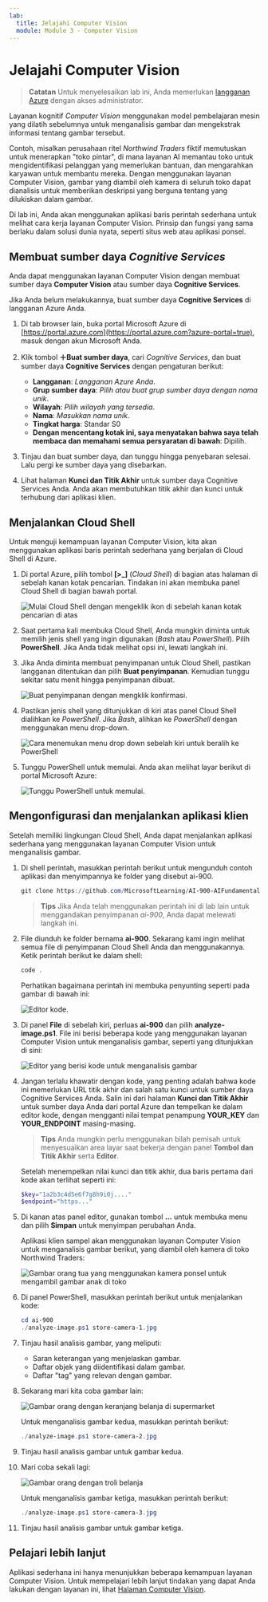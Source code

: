 ```yaml
---
lab:
  title: Jelajahi Computer Vision
  module: Module 3 - Computer Vision
---
```


# <a name="explore-computer-vision"></a>Jelajahi Computer Vision

> **Catatan** Untuk menyelesaikan lab ini, Anda memerlukan [langganan Azure](https://azure.microsoft.com/free?azure-portal=true) dengan akses administrator.

Layanan kognitif *Computer Vision* menggunakan model pembelajaran mesin yang dilatih sebelumnya untuk menganalisis gambar dan mengekstrak informasi tentang gambar tersebut.

Contoh, misalkan perusahaan ritel *Northwind Traders* fiktif memutuskan untuk menerapkan "toko pintar", di mana layanan AI memantau toko untuk mengidentifikasi pelanggan yang memerlukan bantuan, dan mengarahkan karyawan untuk membantu mereka. Dengan menggunakan layanan Computer Vision, gambar yang diambil oleh kamera di seluruh toko dapat dianalisis untuk memberikan deskripsi yang berguna tentang yang dilukiskan dalam gambar.

Di lab ini, Anda akan menggunakan aplikasi baris perintah sederhana untuk melihat cara kerja layanan Computer Vision. Prinsip dan fungsi yang sama berlaku dalam solusi dunia nyata, seperti situs web atau aplikasi ponsel.

## <a name="create-a-cognitive-services-resource"></a>Membuat sumber daya *Cognitive Services*

Anda dapat menggunakan layanan Computer Vision dengan membuat sumber daya **Computer Vision** atau sumber daya **Cognitive Services**.

Jika Anda belum melakukannya, buat sumber daya **Cognitive Services** di langganan Azure Anda.

1. Di tab browser lain, buka portal Microsoft Azure di [https://portal.azure.com](https://portal.azure.com?azure-portal=true), masuk dengan akun Microsoft Anda.

1. Klik tombol **&#65291;Buat sumber daya**, cari *Cognitive Services*, dan buat sumber daya **Cognitive Services** dengan pengaturan berikut:
    - **Langganan**: *Langganan Azure Anda*.
    - **Grup sumber daya**: *Pilih atau buat grup sumber daya dengan nama unik*.
    - **Wilayah**: *Pilih wilayah yang tersedia*.
    - **Nama**: *Masukkan nama unik*.
    - **Tingkat harga**: Standar S0
    - **Dengan mencentang kotak ini, saya menyatakan bahwa saya telah membaca dan memahami semua persyaratan di bawah**: Dipilih.

1. Tinjau dan buat sumber daya, dan tunggu hingga penyebaran selesai. Lalu pergi ke sumber daya yang disebarkan.

1. Lihat halaman **Kunci dan Titik Akhir** untuk sumber daya Cognitive Services Anda. Anda akan membutuhkan titik akhir dan kunci untuk terhubung dari aplikasi klien.

## <a name="run-cloud-shell"></a>Menjalankan Cloud Shell

Untuk menguji kemampuan layanan Computer Vision, kita akan menggunakan aplikasi baris perintah sederhana yang berjalan di Cloud Shell di Azure.

1. Di portal Azure, pilih tombol **[>_]** (*Cloud Shell*) di bagian atas halaman di sebelah kanan kotak pencarian. Tindakan ini akan membuka panel Cloud Shell di bagian bawah portal.

    ![Mulai Cloud Shell dengan mengeklik ikon di sebelah kanan kotak pencarian di atas](media/analyze-images-computer-vision-service/powershell-portal-guide-1.png)

1. Saat pertama kali membuka Cloud Shell, Anda mungkin diminta untuk memilih jenis shell yang ingin digunakan (*Bash* atau *PowerShell*). Pilih **PowerShell**. Jika Anda tidak melihat opsi ini, lewati langkah ini.  

1. Jika Anda diminta membuat penyimpanan untuk Cloud Shell, pastikan langganan ditentukan dan pilih **Buat penyimpanan**. Kemudian tunggu sekitar satu menit hingga penyimpanan dibuat.

    ![Buat penyimpanan dengan mengklik konfirmasi.](media/analyze-images-computer-vision-service/powershell-portal-guide-2.png)

1. Pastikan jenis shell yang ditunjukkan di kiri atas panel Cloud Shell dialihkan ke *PowerShell*. Jika *Bash*, alihkan ke *PowerShell* dengan menggunakan menu drop-down.

    ![Cara menemukan menu drop down sebelah kiri untuk beralih ke PowerShell](media/analyze-images-computer-vision-service/powershell-portal-guide-3.png)

1. Tunggu PowerShell untuk memulai. Anda akan melihat layar berikut di portal Microsoft Azure:  

    ![Tunggu PowerShell untuk memulai.](media/analyze-images-computer-vision-service/powershell-prompt.png)

## <a name="configure-and-run-a-client-application"></a>Mengonfigurasi dan menjalankan aplikasi klien

Setelah memiliki lingkungan Cloud Shell, Anda dapat menjalankan aplikasi sederhana yang menggunakan layanan Computer Vision untuk menganalisis gambar.

1. Di shell perintah, masukkan perintah berikut untuk mengunduh contoh aplikasi dan menyimpannya ke folder yang disebut ai-900.

    ```PowerShell
    git clone https://github.com/MicrosoftLearning/AI-900-AIFundamentals ai-900
    ```

    > **Tips** Jika Anda telah menggunakan perintah ini di lab lain untuk menggandakan penyimpanan *ai-900*, Anda dapat melewati langkah ini.

1. File diunduh ke folder bernama **ai-900**. Sekarang kami ingin melihat semua file di penyimpanan Cloud Shell Anda dan menggunakannya. Ketik perintah berikut ke dalam shell:

    ```PowerShell
    code .
    ```

    Perhatikan bagaimana perintah ini membuka penyunting seperti pada gambar di bawah ini:

    ![Editor kode.](media/analyze-images-computer-vision-service/powershell-portal-guide-4.png)

1. Di panel **File** di sebelah kiri, perluas **ai-900** dan pilih **analyze-image.ps1**. File ini berisi beberapa kode yang menggunakan layanan Computer Vision untuk menganalisis gambar, seperti yang ditunjukkan di sini:

    ![Editor yang berisi kode untuk menganalisis gambar](media/analyze-images-computer-vision-service/analyze-image-code.png)

1. Jangan terlalu khawatir dengan kode, yang penting adalah bahwa kode ini memerlukan URL titik akhir dan salah satu kunci untuk sumber daya Cognitive Services Anda. Salin ini dari halaman **Kunci dan Titik Akhir** untuk sumber daya Anda dari portal Azure dan tempelkan ke dalam editor kode, dengan mengganti nilai tempat penampung **YOUR_KEY** dan **YOUR_ENDPOINT** masing-masing.

    > **Tips** Anda mungkin perlu menggunakan bilah pemisah untuk menyesuaikan area layar saat bekerja dengan panel **Tombol dan Titik Akhir** serta **Editor**.

    Setelah menempelkan nilai kunci dan titik akhir, dua baris pertama dari kode akan terlihat seperti ini:

    ```PowerShell
    $key="1a2b3c4d5e6f7g8h9i0j...."    
    $endpoint="https..."
    ```

1. Di kanan atas panel editor, gunakan tombol **...** untuk membuka menu dan pilih **Simpan** untuk menyimpan perubahan Anda.

    Aplikasi klien sampel akan menggunakan layanan Computer Vision untuk menganalisis gambar berikut, yang diambil oleh kamera di toko Northwind Traders:

    ![Gambar orang tua yang menggunakan kamera ponsel untuk mengambil gambar anak di toko](media/analyze-images-computer-vision-service/store-camera-1.jpg)

1. Di panel PowerShell, masukkan perintah berikut untuk menjalankan kode:

    ```PowerShell
    cd ai-900
    ./analyze-image.ps1 store-camera-1.jpg
    ```

1. Tinjau hasil analisis gambar, yang meliputi:
    - Saran keterangan yang menjelaskan gambar.
    - Daftar objek yang diidentifikasi dalam gambar.
    - Daftar "tag" yang relevan dengan gambar.

1. Sekarang mari kita coba gambar lain:

    ![Gambar orang dengan keranjang belanja di supermarket](media/analyze-images-computer-vision-service/store-camera-2.jpg)

    Untuk menganalisis gambar kedua, masukkan perintah berikut:

    ```PowerShell
    ./analyze-image.ps1 store-camera-2.jpg
    ```

1. Tinjau hasil analisis gambar untuk gambar kedua.

1. Mari coba sekali lagi:

    ![Gambar orang dengan troli belanja](media/analyze-images-computer-vision-service/store-camera-3.jpg)

    Untuk menganalisis gambar ketiga, masukkan perintah berikut:

    ```PowerShell
    ./analyze-image.ps1 store-camera-3.jpg
    ```

1. Tinjau hasil analisis gambar untuk gambar ketiga.

## <a name="learn-more"></a>Pelajari lebih lanjut

Aplikasi sederhana ini hanya menunjukkan beberapa kemampuan layanan Computer Vision. Untuk mempelajari lebih lanjut tindakan yang dapat Anda lakukan dengan layanan ini, lihat [Halaman Computer Vision](https://azure.microsoft.com/services/cognitive-services/computer-vision/).
